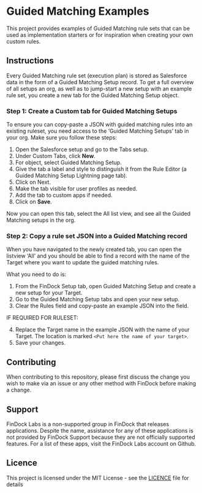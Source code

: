 # Guided Matching Examples
This project provides examples of Guided Matching rule sets that can be used as implementation starters or for inspiration when creating your own custom rules.

## Instructions
Every Guided Matching rule set (execution plan) is stored as Salesforce data in the form of a Guided Matching Setup record. To get a full overview of all setups an org, as well as to jump-start a new setup with an example rule set, you create a new tab for the Guided Matching Setup object.

### Step 1: Create a Custom tab for Guided Matching Setups
To ensure you can copy-paste a JSON with guided matching rules into an existing ruleset, you need access to the ‘Guided Matching Setups’ tab in your org. Make sure you follow these steps:

1. Open the Salesforce setup and go to the Tabs setup.
2. Under Custom Tabs, click **New**.
3. For object, select Guided Matching Setup.
4. Give the tab a label and style to distinguish it from the Rule Editor (a Guided Matching Setup Lightning page tab).
5. Click on Next.
6. Make the tab visible for user profiles as needed.
7. Add the tab to custom apps if needed.
8. Click on **Save**.

Now you can open this tab, select the All list view, and see all the Guided Matching setups in the org.  

### Step 2: Copy a rule set JSON into a Guided Matching record
When you have navigated to the newly created tab, you can open the listview ‘All’ and you should be able to find a record with the name of the Target where you want to update the guided matching rules.

What you need to do is:
1. From the FinDock Setup tab, open Guided Matching Setup and create a new setup for your Target.
2. Go to the Guided Matching Setup tabs and open your new setup.
3. Clear the Rules field and copy-paste an example JSON into the field.

IF REQUIRED FOR RULESET:

4. Replace the Target name in the example JSON with the name of your Target. The location is marked `<Put here the name of your target>`.
5. Save your changes.

## Contributing

When contributing to this repository, please first discuss the change you wish to make via an issue or any other method with FinDock before making a change.

## Support

FinDock Labs is a non-supported group in FinDock that releases applications. Despite the name, assistance for any of these applications is not provided by FinDock Support because they are not officially supported features. For a list of these apps, visit the FinDock Labs account on Github. 

## Licence

This project is licensed under the MIT License - see the [LICENCE](/LICENSE) file for details